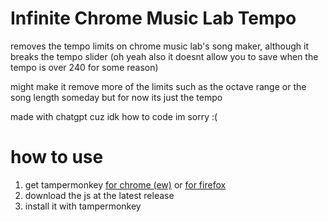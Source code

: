 # Infinite Chrome Music Lab Tempo
removes the tempo limits on chrome music lab's song maker, although it breaks the tempo slider (oh yeah also it doesnt allow you to save when the tempo is over 240 for some reason)

might make it remove more of the limits such as the octave range or the song length someday but for now its just the tempo

made with chatgpt cuz idk how to code im sorry :(

# how to use
1. get tampermonkey [for chrome (ew)](https://chromewebstore.google.com/detail/tampermonkey/dhdgffkkebhmkfjojejmpbldmpobfkfo?pli=1) or [for firefox](https://addons.mozilla.org/en-US/firefox/addon/tampermonkey/)
2. download the js at the latest release
3. install it with tampermonkey
